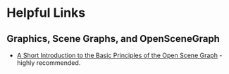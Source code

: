 # Helpful Links

## Graphics, Scene Graphs, and OpenSceneGraph

* [A Short Introduction to the Basic Principles of the Open Scene Graph](http://www.stackedboxes.org/~lmb/asittbpo-open-scene-graph/) - highly recommended.
